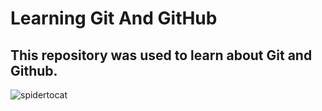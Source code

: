 # Learning Git And GitHub 

## This repository was used to learn about Git and Github.

![spidertocat](https://github.com/Vishaal24g/learning-git/assets/117984879/3cd4a744-85a0-48b4-8b0c-af53e578e0fc)
